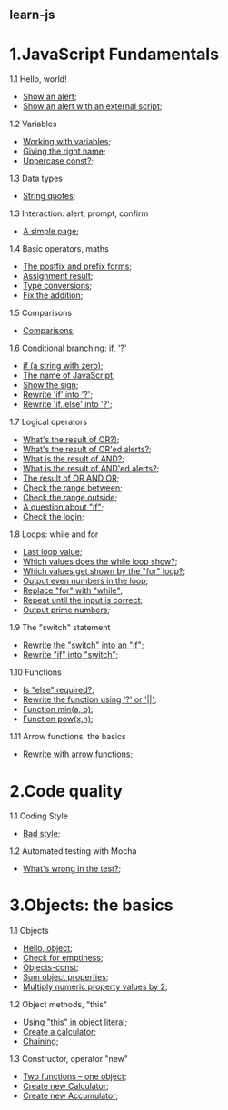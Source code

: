 ## learn-js

# 1.JavaScript Fundamentals
1.1 Hello, world! 
- [Show an alert](https://valeriyalukovkina.github.io/learn-js/1.FundamentalsJS/HelloWorld/Task1/task1.html);
- [Show an alert with an external script](https://valeriyalukovkina.github.io/learn-js/1.FundamentalsJS/HelloWorld/Task2/task2.html);

1.2 Variables
- [Working with variables](https://valeriyalukovkina.github.io/learn-js/1.FundamentalsJS/Variables/task1.html);
- [Giving the right name](https://valeriyalukovkina.github.io/learn-js/1.FundamentalsJS/Variables/task2.html);
- [Uppercase const?](https://valeriyalukovkina.github.io/learn-js/1.FundamentalsJS/Variables/task3.html);

1.3 Data types
- [String quotes](https://valeriyalukovkina.github.io/learn-js/1.FundamentalsJS/DataTypes/task1.html);

1.3 Interaction: alert, prompt, confirm
- [A simple page](https://valeriyalukovkina.github.io/learn-js/1.FundamentalsJS/Interaction/task1.html);

1.4 Basic operators, maths
- [The postfix and prefix forms](https://valeriyalukovkina.github.io/learn-js/1.FundamentalsJS/BasicOperators/task1.html);
- [Assignment result](https://valeriyalukovkina.github.io/learn-js/1.FundamentalsJS/BasicOperators/task2.html);
- [Type conversions](https://valeriyalukovkina.github.io/learn-js/1.FundamentalsJS/BasicOperators/task3.html);
- [Fix the addition](https://valeriyalukovkina.github.io/learn-js/1.FundamentalsJS/Variables/task3.html);

1.5 Comparisons
- [Comparisons](https://valeriyalukovkina.github.io/learn-js/1.FundamentalsJS/Comparisons/task1.html);

1.6 Conditional branching: if, '?'
- [if (a string with zero)](https://valeriyalukovkina.github.io/learn-js/1.FundamentalsJS/ConditionalBranching/task1.html);
- [The name of JavaScript](https://valeriyalukovkina.github.io/learn-js/1.FundamentalsJS/ConditionalBranching/task2.html);
- [Show the sign](https://valeriyalukovkina.github.io/learn-js/1.FundamentalsJS/ConditionalBranching/task3.html);
- [Rewrite 'if' into '?'](https://valeriyalukovkina.github.io/learn-js/1.FundamentalsJS/ConditionalBranching/task4.html);
- [Rewrite 'if..else' into '?'](https://valeriyalukovkina.github.io/learn-js/1.FundamentalsJS/ConditionalBranching/task5.html);

1.7 Logical operators
- [What's the result of OR?)](https://valeriyalukovkina.github.io/learn-js/1.FundamentalsJS/LogicalOperators/task1.html);
- [What's the result of OR'ed alerts?](https://valeriyalukovkina.github.io/learn-js/1.FundamentalsJS/LogicalOperators/task2.html);
- [What is the result of AND?](https://valeriyalukovkina.github.io/learn-js/1.FundamentalsJS/LogicalOperators/task3.html);
- [What is the result of AND'ed alerts?](https://valeriyalukovkina.github.io/learn-js/1.FundamentalsJS/LogicalOperators/task4.html);
- [The result of OR AND OR](https://valeriyalukovkina.github.io/learn-js/1.FundamentalsJS/LogicalOperators/task5.html);
- [Check the range between](https://valeriyalukovkina.github.io/learn-js/1.FundamentalsJS/LogicalOperators/task6.html);
- [Check the range outside](https://valeriyalukovkina.github.io/learn-js/1.FundamentalsJS/LogicalOperators/task7.html);
- [A question about "if"](https://valeriyalukovkina.github.io/learn-js/1.FundamentalsJS/LogicalOperators/task8.html);
- [Check the login](https://valeriyalukovkina.github.io/learn-js/1.FundamentalsJS/LogicalOperators/task9.html);

1.8 Loops: while and for
- [Last loop value](https://valeriyalukovkina.github.io/learn-js/1.FundamentalsJS/Loops/task1.html);
- [Which values does the while loop show?](https://valeriyalukovkina.github.io/learn-js/1.FundamentalsJS/Loops/task2.html);
- [Which values get shown by the "for" loop?](https://valeriyalukovkina.github.io/learn-js/1.FundamentalsJS/Loops/task3.html);
- [Output even numbers in the loop](https://valeriyalukovkina.github.io/learn-js/1.FundamentalsJS/Loops/task4.html);
- [Replace "for" with "while"](https://valeriyalukovkina.github.io/learn-js/1.FundamentalsJS/Loops/task5.html);
- [Repeat until the input is correct](https://valeriyalukovkina.github.io/learn-js/1.FundamentalsJS/Loops/task6.html);
- [Output prime numbers](https://valeriyalukovkina.github.io/learn-js/1.FundamentalsJS/Loops/task7.html);

1.9 The "switch" statement
- [Rewrite the "switch" into an "if"](https://valeriyalukovkina.github.io/learn-js/1.FundamentalsJS/Switch/task1.html);
- [Rewrite "if" into "switch"](https://valeriyalukovkina.github.io/learn-js/1.FundamentalsJS/Switch/task2.html);

1.10 Functions
- [Is "else" required?](https://valeriyalukovkina.github.io/learn-js/1.FundamentalsJS/Functions/task1.html);
- [Rewrite the function using '?' or '||'](https://valeriyalukovkina.github.io/learn-js/1.FundamentalsJS/Functions/task2.html);
- [Function min(a, b)](https://valeriyalukovkina.github.io/learn-js/1.FundamentalsJS/Functions/task3.html);
- [Function pow(x,n)](https://valeriyalukovkina.github.io/learn-js/1.FundamentalsJS/Functions/task4.html);

1.11 Arrow functions, the basics
- [Rewrite with arrow functions](https://valeriyalukovkina.github.io/learn-js/1.FundamentalsJS/ArrowFunctions/task1.html);

# 2.Code quality
1.1 Coding Style 
- [Bad style](https://valeriyalukovkina.github.io/learn-js/2.CodeQuality/CodingStyle/task1.html);

1.2 Automated testing with Mocha
- [What's wrong in the test?](https://valeriyalukovkina.github.io/learn-js/2.CodeQuality/AutomatedTesting/task1.html);

# 3.Objects: the basics
1.1 Objects
- [Hello, object](https://valeriyalukovkina.github.io/learn-js/3.Objects/Objects/task1.html);
- [Check for emptiness](https://valeriyalukovkina.github.io/learn-js/3.Objects/Objects/task2.html);
- [Objects-const](https://valeriyalukovkina.github.io/learn-js/3.Objects/Objects/task3.html);
- [Sum object properties](https://valeriyalukovkina.github.io/learn-js/3.Objects/Objects/task4.html);
- [Multiply numeric property values by 2](https://valeriyalukovkina.github.io/learn-js/3.Objects/Objects/task5.html);

1.2 Object methods, "this"
- [Using "this" in object literal](https://valeriyalukovkina.github.io/learn-js/3.Objects/ObjectMethods/task1.html);
- [Create a calculator](https://valeriyalukovkina.github.io/learn-js/3.Objects/ObjectMethods/task2.html);
- [Chaining](https://valeriyalukovkina.github.io/learn-js/3.Objects/ObjectMethods/task3.html);

1.3 Constructor, operator "new"
- [Two functions – one object](https://valeriyalukovkina.github.io/learn-js/3.Objects/Constructor/task1.html);
- [Create new Calculator](https://valeriyalukovkina.github.io/learn-js/3.Objects/Constructor/task2.html);
- [Create new Accumulator](https://valeriyalukovkina.github.io/learn-js/3.Objects/Constructor/task3.html);